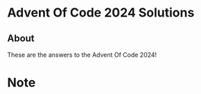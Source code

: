 # Advent Of Code 2024 Solutions

## About

These are the answers to the Advent Of Code 2024!

# Note
